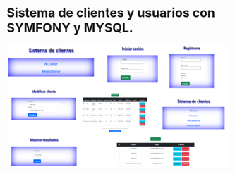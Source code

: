 # Sistema de clientes y usuarios con SYMFONY y MYSQL.
![](https://github.com/NDisponible/sistema-clientes/blob/main/sistemaClientesUsuarios.png)
